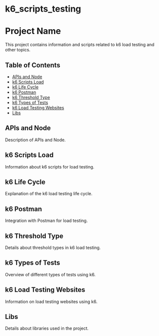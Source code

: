 # k6_scripts_testing
# Project Name

This project contains information and scripts related to k6 load testing and other topics.

## Table of Contents

- [APIs and Node](#apis-node)
- [k6 Scripts Load](#k6-scripts-load)
- [k6 Life Cycle](#k6-life-cycle)
- [k6 Postman](#k6-postman)
- [k6 Threshold Type](#k6-threshold-type)
- [k6 Types of Tests](#k6-types-of-tests)
- [k6 Load Testing Websites](#k6-load-testing-websites)
- [Libs](#libs)

## APIs and Node

Description of APIs and Node.

## k6 Scripts Load

Information about k6 scripts for load testing.

## k6 Life Cycle

Explanation of the k6 load testing life cycle.

## k6 Postman

Integration with Postman for load testing.

## k6 Threshold Type

Details about threshold types in k6 load testing.

## k6 Types of Tests

Overview of different types of tests using k6.

## k6 Load Testing Websites

Information on load testing websites using k6.

## Libs

Details about libraries used in the project.

